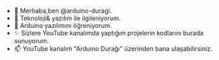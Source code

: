 - 👋 Merhaba,ben @arduino-duragi.
- 👀 Teknoloji& yazılım ile ilgileniyorum.
- 🌱 Arduino yazılımını öğreniyorum.
- ✨ Sizlere YouTube kanalımda yaptığım projelerin kodlarını burada sunuyorum.
- 📫 YouTube kanalım "Arduino Durağı" üzerinden bana ulaşabilirsiniz.

<!---
arduino-duragi/arduino-duragi is a ✨ special ✨ repository because its `README.md` (this file) appears on your GitHub profile.
You can click the Preview link to take a look at your changes.
--->
